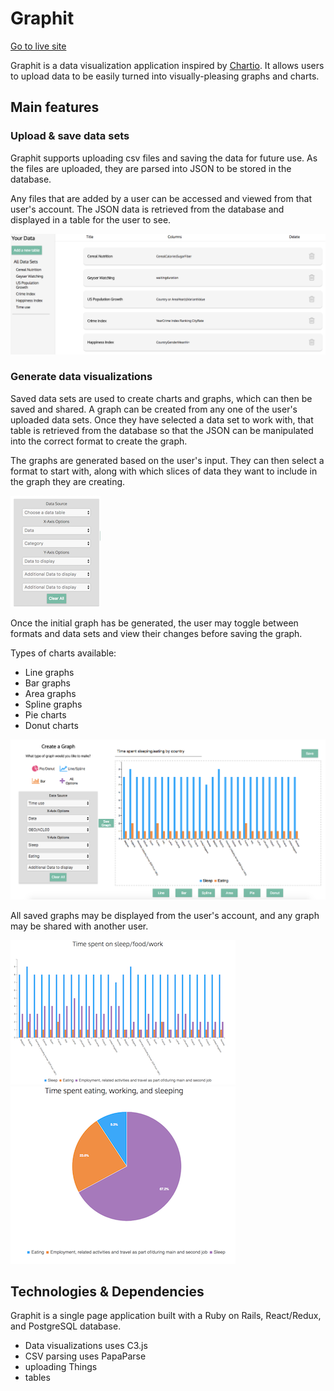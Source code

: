 # Graphit

[Go to live site][heroku]

[heroku]:https://ancient-taiga-42028.herokuapp.com/#/

Graphit is a data visualization application inspired by [Chartio][chartio]. It allows users to upload data to be easily turned into visually-pleasing graphs and charts.

[chartio]:https://chartio.com/

## Main features

### Upload & save data sets
Graphit supports uploading csv files and saving the data for future use. As the files are uploaded, they are parsed into JSON to be stored in the database.


Any files that are added by a user can be accessed and viewed from that user's account. The JSON data is retrieved from the database and displayed in a table for the user to see.

![viewing data](https://github.com/acmeff/graphit/blob/master/graphit/docs/screenshots/table-index.png "All data for a user")


### Generate data visualizations
Saved data sets are used to create charts and graphs, which can then be saved and shared.
A graph can be created from any one of the user's uploaded data sets. Once they have selected a data set to work with, that table is retrieved from the database so that the JSON can be manipulated into the correct format to create the graph.

The graphs are generated based on the user's input. They can then select a format to start with, along with which slices of data they want to include in the graph they are creating.

![input data](https://github.com/acmeff/graphit/blob/master/graphit/docs/screenshots/graph-input.png "Select data for a graph")

Once the initial graph has be generated, the user may toggle between formats and data sets and view their changes before saving the graph.

 Types of charts available:
 + Line graphs
 + Bar graphs
 + Area graphs
 + Spline graphs
 + Pie charts
 + Donut charts

 ![create graph](https://github.com/acmeff/graphit/blob/master/graphit/docs/screenshots/create-graph.png "Creating a new graph based on user's data set")

All saved graphs may be displayed from the user's account, and any graph may be shared with another user.

![bar graph](https://github.com/acmeff/graphit/blob/master/graphit/docs/screenshots/bar-detail.png "Bar graph")![pie chart](https://github.com/acmeff/graphit/blob/master/graphit/docs/screenshots/pie-detail.png "Pie chart")





## Technologies & Dependencies
  Graphit is a single page application built with a Ruby on Rails, React/Redux, and PostgreSQL database.


  + Data visualizations uses C3.js
  + CSV parsing uses PapaParse
  + uploading Things
  + tables
